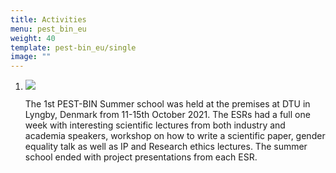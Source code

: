 ```yaml
---
title: Activities
menu: pest_bin_eu
weight: 40
template: pest-bin_eu/single
image: ""
---
```

1. ![](../img/summer-school-dtu.jfif)

   The 1st PEST-BIN Summer school was held at the premises at DTU in Lyngby, Denmark from 11-15th October 2021. The ESRs had a full one week with interesting scientific lectures from both industry and academia speakers, workshop on how to write a scientific paper, gender equality talk as well as IP and Research ethics lectures. The summer school ended with project presentations from each ESR.